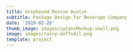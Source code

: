 ```yaml
---
title: Greyhound Rescue Austin
subtitle: Package Design for Beverage Company
date: '2019-02-26'
thumb_image: images/uyCansMockup-small.png
image: images/rainy-daffodil.png
template: project
---
```

